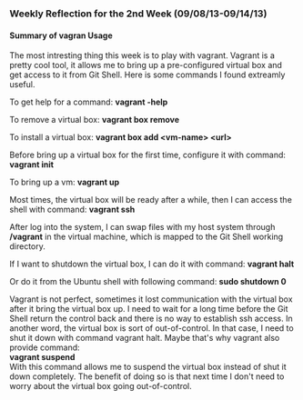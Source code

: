<h3>Weekly Reflection for the 2nd Week (09/08/13-09/14/13)</h3>

<h4>Summary of vagran Usage</h4>

The most intresting thing this week is to play with vagrant. Vagrant is a pretty cool tool, it allows me to bring up a pre-configured virtual box and get access to it from Git Shell. Here is some commands I found extreamly useful.

To get help for a command: <b>vagrant <command> -help</b>

To remove a virtual box: <b>vagrant box remove <virtualbox name></b>

To install a virtual box: <b>vagrant box add \<vm-name\> \<url\></b> <br>

Before bring up a virtual box for the first time, configure it with command: <b>vagrant init <vm-name></b>

To bring up a vm: <b>vagrant up</b>

Most times, the virtual box will be ready after a while, then I can access the shell with command: <b>vagrant ssh</b>

After log into the system, I can swap files with my host system through <b>/vagrant</b> in the virtual machine, which is mapped to the Git Shell working directory.

If I want to shutdown the virtual box, I can do it with command: <b>vagrant halt</b>

Or do it from the Ubuntu shell with following command: <b>sudo shutdown 0</b>

Vagrant is not perfect, sometimes it lost communication with the virtual box after it bring the virtual box up. I need to wait for a long time before the Git Shell return the control back and there is no way to establish ssh access. In another word, the virtual box is sort of out-of-control. In that case, I need to shut it down with command vagrant halt. Maybe that's why vagrant also provide command:<br><b>vagrant suspend</b><br>With this command allows me to suspend the virtual box instead of shut it down completely. The benefit of doing so is that next time I don't need to worry about the virtual box going out-of-control.
